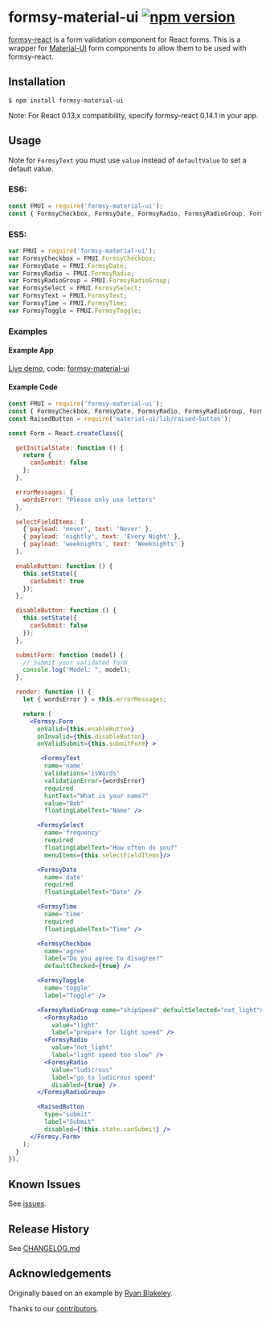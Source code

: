 # formsy-material-ui [![npm version](https://badge.fury.io/js/formsy-material-ui.svg)](https://badge.fury.io/js/formsy-material-ui)

[formsy-react](https://github.com/christianalfoni/formsy-react) is a form validation component for React forms.
This is a wrapper for [Material-UI](http://material-ui.com/) form components to allow them to be used with formsy-react.

## Installation

`$ npm install formsy-material-ui`

Note: For React 0.13.x compatibility, specify formsy-react 0.14.1 in your app.

## Usage

Note for `FormsyText` you must use `value` instead of `defaultValue` to set a default value.

### ES6:

```js
const FMUI = require('formsy-material-ui');
const { FormsyCheckbox, FormsyDate, FormsyRadio, FormsyRadioGroup, FormsySelect, FormsyText, FormsyTime, FormsyToggle } = FMUI;
```

### ES5:

```js
var FMUI = require('formsy-material-ui');
var FormsyCheckbox = FMUI.FormsyCheckbox;
var FormsyDate = FMUI.FormsyDate;
var FormsyRadio = FMUI.FormsyRadio;
var FormsyRadioGroup = FMUI.FormsyRadioGroup;
var FormsySelect = FMUI.FormsySelect;
var FormsyText = FMUI.FormsyText;
var FormsyTime = FMUI.FormsyTime;
var FormsyToggle = FMUI.FormsyToggle;
```

### Examples

#### Example App
[Live demo](http://formsy-mui-demo.meteor.com), code: [formsy-material-ui](https://github.com/mbrookes/formsy-mui-demo)

#### Example Code
```jsx
const FMUI = require('formsy-material-ui');
const { FormsyCheckbox, FormsyDate, FormsyRadio, FormsyRadioGroup, FormsySelect, FormsyText, FormsyTime, FormsyToggle } = FMUI;
const RaisedButton = require('material-ui/lib/raised-button');

const Form = React.createClass({

  getInitialState: function () {
    return {
      canSumbit: false
    };
  },

  errorMessages: {
    wordsError: "Please only use letters"
  },

  selectFieldItems: [
    { payload: 'never', text: 'Never' },
    { payload: 'nightly', text: 'Every Night' },
    { payload: 'weeknights', text: 'Weeknights' }
  ],

  enableButton: function () {
    this.setState({
      canSubmit: true
    });
  },

  disableButton: function () {
    this.setState({
      canSubmit: false
    });
  },

  submitForm: function (model) {
    // Submit your validated form
    console.log("Model: ", model);
  },

  render: function () {
    let { wordsError } = this.errorMessages;

    return (
      <Formsy.Form
        onValid={this.enableButton}
        onInvalid={this.disableButton}
        onValidSubmit={this.submitForm} >

         <FormsyText
          name='name'
          validations='isWords'
          validationError={wordsError}
          required
          hintText="What is your name?"
          value="Bob"
          floatingLabelText="Name" />

        <FormsySelect
          name='frequency'
          required
          floatingLabelText="How often do you?"
          menuItems={this.selectFieldItems}/>

        <FormsyDate
          name='date'
          required
          floatingLabelText="Date" />

        <FormsyTime
          name='time'
          required
          floatingLabelText="Time" />

        <FormsyCheckbox
          name='agree'
          label="Do you agree to disagree?"
          defaultChecked={true} />

        <FormsyToggle
          name='toggle'
          label="Toggle" />

        <FormsyRadioGroup name="shipSpeed" defaultSelected="not_light">
          <FormsyRadio
            value="light"
            label="prepare for light speed" />
          <FormsyRadio
            value="not_light"
            label="light speed too slow" />
          <FormsyRadio
            value="ludicrous"
            label="go to ludicrous speed"
            disabled={true} />
        </FormsyRadioGroup>

        <RaisedButton
          type="submit"
          label="Submit"
          disabled={!this.state.canSubmit} />
      </Formsy.Form>
    );
  }
});
```

## Known Issues

See [issues](https://github.com/mbrookes/formsy-material-ui/issues).

## Release History

See [CHANGELOG.md](https://github.com/mbrookes/formsy-material-ui/blob/master/CHANGELOG.md)

## Acknowledgements

Originally based on an example by [Ryan Blakeley](https://github.com/rblakeley).

Thanks to our [contributors](https://github.com/mbrookes/formsy-material-ui/graphs/contributors).